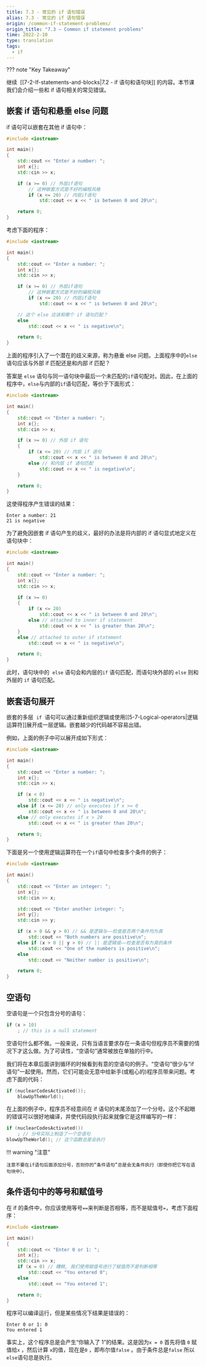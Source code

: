 ```yaml
---
title: 7.3 - 常见的 if 语句错误
alias: 7.3 - 常见的 if 语句错误
origin: /common-if-statement-problems/
origin_title: "7.3 — Common if statement problems"
time: 2022-2-10
type: translation
tags:
  - if
---
```


??? note "Key Takeaway"

继续  [[7-2-If-statements-and-blocks|7.2 - if 语句和语句块]] 的内容。本节课我们会介绍一些和 if 语句相关的常见错误。

## 嵌套 if 语句和悬垂 else 问题

if 语句可以嵌套在其他 if 语句中：

```cpp
#include <iostream>

int main()
{
    std::cout << "Enter a number: ";
    int x{};
    std::cin >> x;

    if (x >= 0) // 外层if语句
        // 这种嵌套方式是不好的编程风格
        if (x <= 20) // 内层if语句
            std::cout << x << " is between 0 and 20\n";

    return 0;
}
```

考虑下面的程序：

```cpp
#include <iostream>

int main()
{
    std::cout << "Enter a number: ";
    int x{};
    std::cin >> x;

    if (x >= 0) // 外层if语句
        // 这种嵌套方式是不好的编程风格
        if (x <= 20) // 内层if语句
            std::cout << x << " is between 0 and 20\n";

    // 这个 else 应该和哪个 if 语句匹配？
    else
        std::cout << x << " is negative\n";

    return 0;
}
```

上面的程序引入了一个潜在的歧义来源，称为悬垂 else 问题。上面程序中的`else` 语句应该与外部 if 匹配还是和内部 if 匹配？

答案是 `else` 语句与同一语句块中最后一个未匹配的`if`语句配对。因此，在上面的程序中，`else`与内部的`if`语句匹配，等价于下面形式：

```cpp
#include <iostream>

int main()
{
    std::cout << "Enter a number: ";
    int x{};
    std::cin >> x;

    if (x >= 0) // 外层 if 语句
    {
        if (x <= 20) // 内层 if 语句
            std::cout << x << " is between 0 and 20\n";
        else // 和内层 if 语句匹配
            std::cout << x << " is negative\n";
    }

    return 0;
}
```

这使得程序产生错误的结果：

```
Enter a number: 21
21 is negative
```

为了避免因嵌套 if 语句产生的歧义，最好的办法是将内部的 if 语句显式地定义在语句块中：

```cpp
#include <iostream>

int main()
{
    std::cout << "Enter a number: ";
    int x{};
    std::cin >> x;

    if (x >= 0)
    {
        if (x <= 20)
            std::cout << x << " is between 0 and 20\n";
        else // attached to inner if statement
            std::cout << x << " is greater than 20\n";
    }
    else // attached to outer if statement
        std::cout << x << " is negative\n";

    return 0;
}
```

此时，语句块中的  `else` 语句会和内层的`if` 语句匹配，而语句块外部的 `else` 则和外层的 `if` 语句匹配。

## 嵌套语句展开

嵌套的多层  `if`  语句可以通过重新组织逻辑或使用[[5-7-Logical-operators|逻辑运算符]]展开成一层逻辑。嵌套越少的代码越不容易出错。

例如，上面的例子中可以展开成如下形式：

```cpp
#include <iostream>

int main()
{
    std::cout << "Enter a number: ";
    int x{};
    std::cin >> x;

    if (x < 0)
        std::cout << x << " is negative\n";
    else if (x <= 20) // only executes if x >= 0
        std::cout << x << " is between 0 and 20\n";
    else // only executes if x > 20
        std::cout << x << " is greater than 20\n";

    return 0;
}
```

下面是另一个使用逻辑运算符在一个`if`语句中检查多个条件的例子：

```cpp
#include <iostream>

int main()
{
    std::cout << "Enter an integer: ";
    int x{};
    std::cin >> x;

    std::cout << "Enter another integer: ";
    int y{};
    std::cin >> y;

    if (x > 0 && y > 0) // && 是逻辑与——检查是否两个条件均为真
        std::cout << "Both numbers are positive\n";
    else if (x > 0 || y > 0) // || 是逻辑或——检查是否有为真的条件
        std::cout << "One of the numbers is positive\n";
    else
        std::cout << "Neither number is positive\n";

    return 0;
}
```

## 空语句

空语句是一个只包含分号的语句：

```cpp
if (x > 10)
    ; // this is a null statement
```

空语句什么都不做。一般来说，只有当语言要求存在一条语句但程序员不需要的情况下才这么做。为了可读性，“空语句”通常被放在单独的行中。

我们将在本章后面讲到循环的时候看到有意的空语句的例子。“空语句”很少与“if 语句”一起使用。然而，它们可能会无意中给新手(或粗心的)程序员带来问题。考虑下面的代码：

```cpp
if (nuclearCodesActivated());
    blowUpTheWorld();
```

在上面的例子中，程序员不经意间在 if 语句的末尾添加了一个分号。这个不起眼的错误可以很好地编译，并使代码段执行起来就像它是这样编写的一样：

```cpp
if (nuclearCodesActivated())
    ; // 分号实际上制造了一个空语句
blowUpTheWorld(); // 这个函数总是会执行
```

!!! warning "注意"

    注意不要在if语句后面添加分号，否则你的“条件语句”总是会无条件执行（即使你把它写在语句块中）。

## 条件语句中的等号和赋值号

在 if 的条件中，你应该使用等号`==`来判断是否相等，而不是赋值号`=`，考虑下面程序：

```cpp
#include <iostream>

int main()
{
    std::cout << "Enter 0 or 1: ";
    int x{};
    std::cin >> x;
    if (x = 0) // 糟糕, 我们使用赋值号进行了赋值而不是判断相等
        std::cout << "You entered 0";
    else
        std::cout << "You entered 1";

    return 0;
}
```

程序可以编译运行，但是某些情况下结果是错误的：

```
Enter 0 or 1: 0
You entered 1
```

事实上，这个程序总是会产生“你输入了 1”的结果。这是因为`x = 0` 首先将值 `0` 赋值给`x` ，然后计算 `x`的值，现在是`0` ，即布尔值`false` 。由于条件总是`false` 所以`else`语句总是执行。
